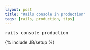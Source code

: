 ```yaml
---
layout: post
title: "Rails console in production"
tags: [rails, production, tips]
---
```

<pre>
rails console production
</pre>

{% include JB/setup %}